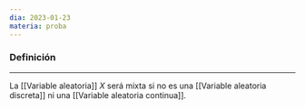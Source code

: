 ```yaml
---
dia: 2023-01-23
materia: proba
---
```

### Definición
---
La [[Variable aleatoria]] $X$ será mixta si no es una [[Variable aleatoria discreta]] ni una [[Variable aleatoria continua]].
